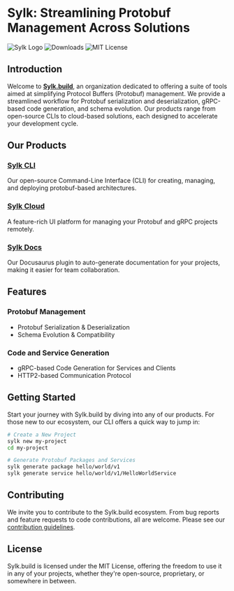 # Sylk: Streamlining Protobuf Management Across Solutions

![Sylk Logo](https://s3.eu-central-1.amazonaws.com/assets.sylk.build/logo/sylk-logo-full.png) 
![Downloads](https://static.pepy.tech/personalized-badge/sylk?period=total&units=international_system&left_color=brightgreen&right_color=grey&left_text=Downloads) 
![MIT License](https://img.shields.io/badge/license-MIT-blue.svg)

## Introduction
Welcome to [**Sylk.build**](https://sylk.build/), an organization dedicated to offering a suite of tools aimed at simplifying Protocol Buffers (Protobuf) management. We provide a streamlined workflow for Protobuf serialization and deserialization, gRPC-based code generation, and schema evolution. Our products range from open-source CLIs to cloud-based solutions, each designed to accelerate your development cycle.

## Our Products

### [Sylk CLI](https://github.com/sylk-build/sylk)
Our open-source Command-Line Interface (CLI) for creating, managing, and deploying protobuf-based architectures.

### [Sylk Cloud](https://app.sylk.build)
A feature-rich UI platform for managing your Protobuf and gRPC projects remotely.

### [Sylk Docs](https://github.com/sylk-build/docusaurus-sylk)
Our Docusaurus plugin to auto-generate documentation for your projects, making it easier for team collaboration.

## Features

### Protobuf Management
- Protobuf Serialization & Deserialization
- Schema Evolution & Compatibility
  
### Code and Service Generation
- gRPC-based Code Generation for Services and Clients
- HTTP2-based Communication Protocol

## Getting Started
Start your journey with Sylk.build by diving into any of our products. For those new to our ecosystem, our CLI offers a quick way to jump in:

```sh
# Create a New Project
sylk new my-project
cd my-project

# Generate Protobuf Packages and Services
sylk generate package hello/world/v1
sylk generate service hello/world/v1/HelloWorldService
```

## Contributing
We invite you to contribute to the Sylk.build ecosystem. From bug reports and feature requests to code contributions, all are welcome. Please see our [contribution guidelines](#).

## License
Sylk.build is licensed under the MIT License, offering the freedom to use it in any of your projects, whether they're open-source, proprietary, or somewhere in between.
